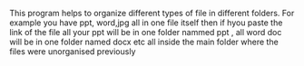This program helps to organize different types of file in different folders.
For example you have ppt, word,jpg all in one file itself then if hyou paste the link of the file all 
your ppt will be in one folder nammed ppt , all word doc will be in one folder named docx etc all 
inside the main folder where the files were unorganised previously
